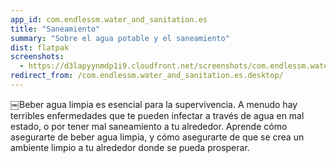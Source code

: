 ```yaml
---
app_id: com.endlessm.water_and_sanitation.es
title: "Saneamiento"
summary: "Sobre el agua potable y el saneamiento"
dist: flatpak
screenshots:
  - https://d3lapyynmdp1i9.cloudfront.net/screenshots/com.endlessm.water_and_sanitation.es/C/com.endlessm.water_and_sanitation.es-screenshot1.jpg
redirect_from: /com.endlessm.water_and_sanitation.es.desktop/
---
```


<p>￼Beber agua limpia es esencial para la supervivencia. A menudo hay terribles enfermedades que te pueden infectar a través de agua en mal estado, o por tener mal saneamiento a tu alrededor. Aprende cómo asegurarte de beber agua limpia, y cómo asegurarte de que se crea un ambiente limpio a tu alrededor donde se pueda prosperar.</p>